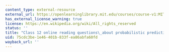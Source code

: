 ```yaml
---
content_type: external-resource
external_url: https://openlearninglibrary.mit.edu/courses/course-v1:MITx+18.05r_10+2022_Summer/courseware/week7/class12/2?activate_block_id=block-v1%3AMITx%2B18.05r_10%2B2022_Summer%2Btype%40vertical%2Bblock%40class12-rq1-vertical
has_external_license_warning: true
license: https://en.wikipedia.org/wiki/All_rights_reserved
status: ''
title: "Class 12 online reading questions\_about probabilistic prediction"
uid: 75cdc3be-1e46-401b-833f-ea86abfa60fd
wayback_url: ''
---
```

